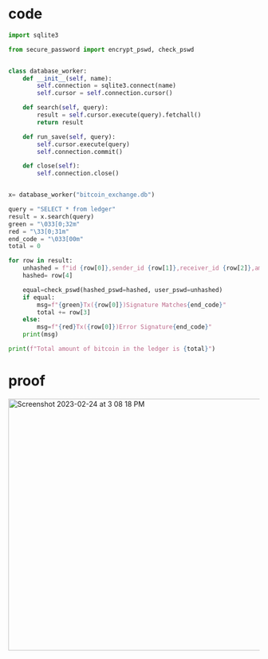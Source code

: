 # code

```.py
import sqlite3

from secure_password import encrypt_pswd, check_pswd


class database_worker:
    def __init__(self, name):
        self.connection = sqlite3.connect(name)
        self.cursor = self.connection.cursor()

    def search(self, query):
        result = self.cursor.execute(query).fetchall()
        return result

    def run_save(self, query):
        self.cursor.execute(query)
        self.connection.commit()

    def close(self):
        self.connection.close()


x= database_worker("bitcoin_exchange.db")

query = "SELECT * from ledger"
result = x.search(query)
green = "\033[0;32m"
red = "\33[0;31m"
end_code = "\033[00m"
total = 0

for row in result:
    unhashed = f"id {row[0]},sender_id {row[1]},receiver_id {row[2]},amount {row[3]}"
    hashed= row[4]

    equal=check_pswd(hashed_pswd=hashed, user_pswd=unhashed)
    if equal:
        msg=f"{green}Tx({row[0]})Signature Matches{end_code}"
        total += row[3]
    else:
        msg=f"{red}Tx({row[0]})Error Signature{end_code}"
    print(msg)

print(f"Total amount of bitcoin in the ledger is {total}")

```

# proof
<img width="505" alt="Screenshot 2023-02-24 at 3 08 18 PM" src="https://user-images.githubusercontent.com/100017195/221105021-252c9fb8-d42d-4d25-a3b7-a18d702b33f5.png">

